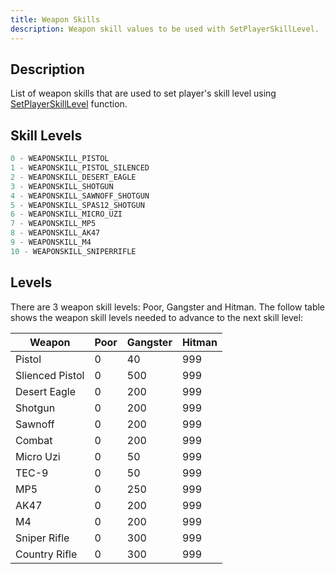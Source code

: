 ```yaml
---
title: Weapon Skills
description: Weapon skill values to be used with SetPlayerSkillLevel.
---
```


## Description

List of weapon skills that are used to set player's skill level using [SetPlayerSkillLevel](../functions/SetPlayerSkillLevel.md) function.

## Skill Levels

```c
0 - WEAPONSKILL_PISTOL
1 - WEAPONSKILL_PISTOL_SILENCED
2 - WEAPONSKILL_DESERT_EAGLE
3 - WEAPONSKILL_SHOTGUN
4 - WEAPONSKILL_SAWNOFF_SHOTGUN
5 - WEAPONSKILL_SPAS12_SHOTGUN
6 - WEAPONSKILL_MICRO_UZI
7 - WEAPONSKILL_MP5
8 - WEAPONSKILL_AK47
9 - WEAPONSKILL_M4
10 - WEAPONSKILL_SNIPERRIFLE
```

## Levels 

There are 3 weapon skill levels: Poor, Gangster and Hitman.
The follow table shows the weapon skill levels needed to advance to the next skill level:

|Weapon           |Poor |Gangster |Hitman |
------------------|-----|---------|-------|
|Pistol           |0    |40       |999    |
|Slienced Pistol  |0    |500      |999    |
|Desert Eagle     |0    |200      |999    |
|Shotgun          |0    |200      |999    |
|Sawnoff          |0    |200      |999    |
|Combat           |0    |200      |999    |
|Micro Uzi        |0    |50       |999    |
|TEC-9            |0    |50       |999    |
|MP5              |0    |250      |999    |
|AK47             |0    |200      |999    |
|M4               |0    |200      |999    |
|Sniper Rifle     |0    |300      |999    |
|Country Rifle    |0    |300      |999    |
